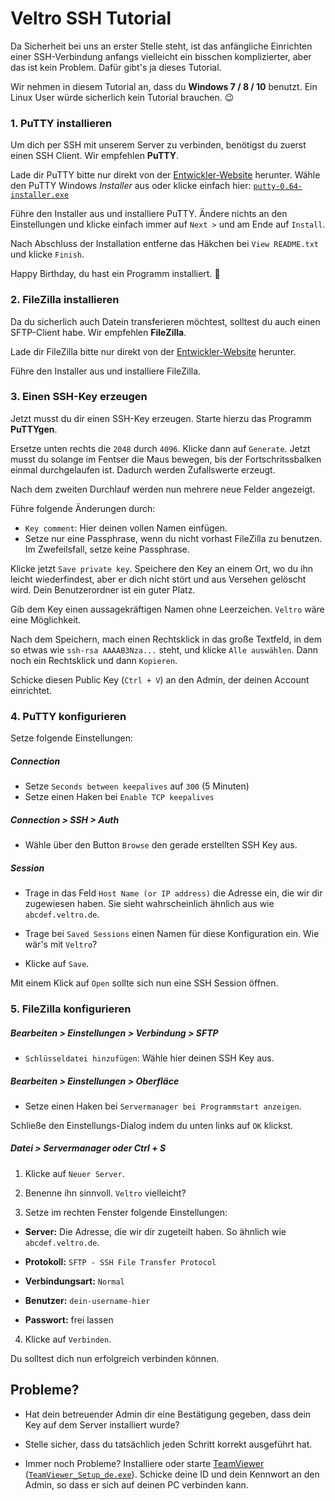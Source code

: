# Veltro SSH Tutorial

Da Sicherheit bei uns an erster Stelle steht, ist das anfängliche Einrichten
einer SSH-Verbindung anfangs vielleicht ein bisschen komplizierter, aber das ist
kein Problem. Dafür gibt's ja dieses Tutorial.

Wir nehmen in diesem Tutorial an, dass du **Windows 7 / 8 / 10** benutzt.
Ein Linux User würde sicherlich kein Tutorial brauchen. :wink:


### 1. PuTTY installieren

Um dich per SSH mit unserem Server zu verbinden, benötigst du zuerst einen SSH
Client. Wir empfehlen **PuTTY**.

Lade dir PuTTY bitte nur direkt von der [Entwickler-Website][1] herunter.
Wähle den PuTTY Windows *Installer* aus oder klicke einfach hier:
[`putty-0.64-installer.exe`][2]

[1]: http://www.chiark.greenend.org.uk/~sgtatham/putty/download.html
[2]: http://the.earth.li/~sgtatham/putty/latest/x86/putty-0.64-installer.exe

Führe den Installer aus und installiere PuTTY. Ändere nichts an den
Einstellungen und klicke einfach immer auf `Next >` und am Ende auf `Install`.

Nach Abschluss der Installation entferne das Häkchen bei `View README.txt` und
klicke `Finish`.

Happy Birthday, du hast ein Programm installiert. :tada:


### 2. FileZilla installieren

Da du sicherlich auch Datein transferieren möchtest, solltest du auch einen
SFTP-Client habe. Wir empfehlen **FileZilla**.

Lade dir FileZilla bitte nur direkt von der [Entwickler-Website][3] herunter.

[3]: https://filezilla-project.org/download.php?show_all=1

Führe den Installer aus und installiere FileZilla.


### 3. Einen SSH-Key erzeugen

Jetzt musst du dir einen SSH-Key erzeugen. Starte hierzu das Programm
**PuTTYgen**.

Ersetze unten rechts die `2048` durch `4096`. Klicke dann auf `Generate`.
Jetzt musst du solange im Fentser die Maus bewegen, bis der Fortschritssbalken
einmal durchgelaufen ist. Dadurch werden Zufallswerte erzeugt.

Nach dem zweiten Durchlauf werden nun mehrere neue Felder angezeigt.

Führe folgende Änderungen durch:

* `Key comment`: Hier deinen vollen Namen einfügen.
* Setze nur eine Passphrase, wenn du nicht vorhast FileZilla zu benutzen.
  Im Zwefeilsfall, setze keine Passphrase.

Klicke jetzt `Save private key`. Speichere den Key an einem Ort, wo du ihn
leicht wiederfindest, aber er dich nicht stört und aus Versehen gelöscht wird.
Dein Benutzerordner ist ein guter Platz.

Gib dem Key einen aussagekräftigen Namen ohne Leerzeichen.
`Veltro` wäre eine Möglichkeit.

Nach dem Speichern, mach einen Rechtsklick in das große Textfeld, in dem so
etwas wie `ssh-rsa AAAAB3Nza...` steht, und klicke `Alle auswählen`. Dann noch
ein Rechtsklick und dann `Kopieren`.

Schicke diesen Public Key (`Ctrl + V`) an den Admin, der deinen Account
einrichtet.


### 4. PuTTY konfigurieren

Setze folgende Einstellungen:

##### Connection

* Setze `Seconds between keepalives` auf `300` (5 Minuten)
* Setze einen Haken bei `Enable TCP keepalives`

##### Connection > SSH > Auth

* Wähle über den Button `Browse` den gerade erstellten SSH Key aus.

##### Session

* Trage in das Feld `Host Name (or IP address)` die Adresse ein, die wir dir
  zugewiesen haben. Sie sieht wahrscheinlich ähnlich aus wie `abcdef.veltro.de`.

* Trage bei `Saved Sessions` einen Namen für diese Konfiguration ein. Wie wär's
  mit `Veltro`?

* Klicke auf `Save`.

Mit einem Klick auf `Open` sollte sich nun eine SSH Session öffnen.


### 5. FileZilla konfigurieren

##### Bearbeiten > Einstellungen > Verbindung > SFTP

* `Schlüsseldatei hinzufügen`: Wähle hier deinen SSH Key aus.

##### Bearbeiten > Einstellungen > Oberfläce

* Setze einen Haken bei `Servermanager bei Programmstart anzeigen`.

Schließe den Einstellungs-Dialog indem du unten links auf `OK` klickst.

##### Datei > Servermanager oder Ctrl + S

1. Klicke auf `Neuer Server`.

2. Benenne ihn sinnvoll. `Veltro` vielleicht?

3. Setze im rechten Fenster folgende Einstellungen:

  * **Server:** Die Adresse, die wir dir zugeteilt haben. So ähnlich wie
    `abcdef.veltro.de`.

  * **Protokoll:** `SFTP - SSH File Transfer Protocol`

  * **Verbindungsart:** `Normal`

  * **Benutzer:** `dein-username-hier`

  * **Passwort:** frei lassen

4. Klicke auf `Verbinden`.

Du solltest dich nun erfolgreich verbinden können.


## Probleme?

* Hat dein betreuender Admin dir eine Bestätigung gegeben, dass dein Key auf dem
  Server installiert wurde?

* Stelle sicher, dass du tatsächlich jeden Schritt korrekt ausgeführt hat.

* Immer noch Probleme? Installiere oder starte [TeamViewer][4]
  ([`TeamViewer_Setup_de.exe`][5]). Schicke deine ID und dein Kennwort an den
  Admin, so dass er sich auf deinen PC verbinden kann.

[4]: https://www.teamviewer.com/de/download/windows.aspx
[5]: http://download.teamviewer.com/download/TeamViewer_Setup_de.exe
